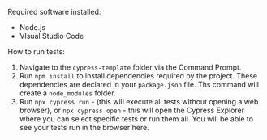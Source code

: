Required software installed:
- Node.js
- VIsual Studio Code

How to run tests:
1. Navigate to the `cypress-template` folder via the Command Prompt.
2. Run `npm install` to install dependencies required by the project. These dependencies are declared in your `package.json` file. Ths command will create a `node_modules` folder.
3. Run `npx cypress run` - (this will execute all tests without opening a web browser), or `npx cypress open` - this will open the Cypress Explorer where you can select specific tests or run them all. You will be able to see your tests run in the browser here.
